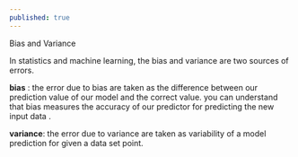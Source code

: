 ```yaml
---
published: true
---
```


<script type="text/javascript" src="http://cdn.mathjax.org/mathjax/latest/MathJax.js?config=default"></script>

Bias and Variance
 
   In statistics and machine learning, the bias and variance are two sources of errors.  
   
  **bias** : the error due to bias are taken as the difference between our      		prediction value of our model and the correct value. you can understand that bias measures the accuracy of our predictor for predicting the new input data .
  
  **variance**: the error due to variance are taken as variability of a model prediction for given a data set point.